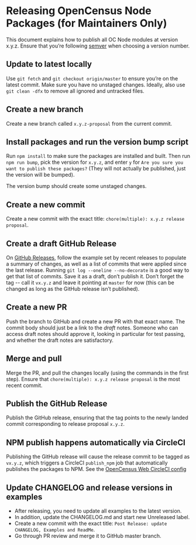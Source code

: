 # Releasing OpenCensus Node Packages (for Maintainers Only)

This document explains how to publish all OC Node modules at version x.y.z.
Ensure that you’re following [semver][semver-url] when choosing a version number.

## Update to latest locally

Use `git fetch` and `git checkout origin/master` to ensure you’re on the latest
commit. Make sure you have no unstaged changes. Ideally, also use
`git clean -dfx` to remove all ignored and untracked files.

## Create a new branch

Create a new branch called `x.y.z-proposal` from the current commit.

## Install packages and run the version bump script

Run `npm install` to make sure the packages are installed and built. Then run
`npm run bump`, pick the version for `x.y.z`, and enter `y` for 
`Are you sure you want to publish these packages?` (They will not actually be
published, just the version will be bumped).

The version bump should create some unstaged changes.

## Create a new commit

Create a new commit with the exact title: `chore(multiple): x.y.z release proposal`.

## Create a draft GitHub Release

On [GitHub Releases][github-releases-url],
follow the example set by recent releases to populate a summary of changes, as 
well as a list of commits that were applied since the last release. 
Running `git log --oneline --no-decorate` is a good way to get that list of
commits. Save it as a draft, don’t publish it. Don’t forget the tag -- call it 
`vx.y.z` and leave it pointing at `master` for now (this can be changed as long
as the GitHub release isn’t published).

## Create a new PR

Push the branch to GitHub and create a new PR with that exact name. The commit
body should just be a link to the *draft* notes. Someone who can access draft
notes should approve it, looking in particular for test passing, and whether the
draft notes are satisfactory.

## Merge and pull

Merge the PR, and pull the changes locally (using the commands in the first 
step). Ensure that `chore(multiple): x.y.z release proposal` is the most recent
commit.

## Publish the GitHub Release

Publish the GitHub release, ensuring that the tag points to the newly landed
commit corresponding to release proposal `x.y.z`.

## NPM publish happens automatically via CircleCI

Publishing the GitHub release will cause the release commit to be tagged as 
`vx.y.z`, which triggers a CircleCI `publish_npm` job that automatically
publishes the packages to NPM. See the 
[OpenCensus Web CircleCI config][oc-web-circleci-url]

## Update CHANGELOG and release versions in examples
* After releasing, you need to update all examples to the latest version.
* In addition, update the CHANGELOG.md and start new Unreleased label.
* Create a new commit with the exact title: `Post Release: update CHANGELOG, Examples and ReadMe`.
* Go through PR review and merge it to GitHub master branch.

[semver-url]: https://semver.org/
[github-releases-url]: https://github.com/census-instrumentation/opencensus-web/releases
[oc-web-circleci-url]: https://github.com/census-instrumentation/opencensus-web/blob/master/.circleci/config.yml
